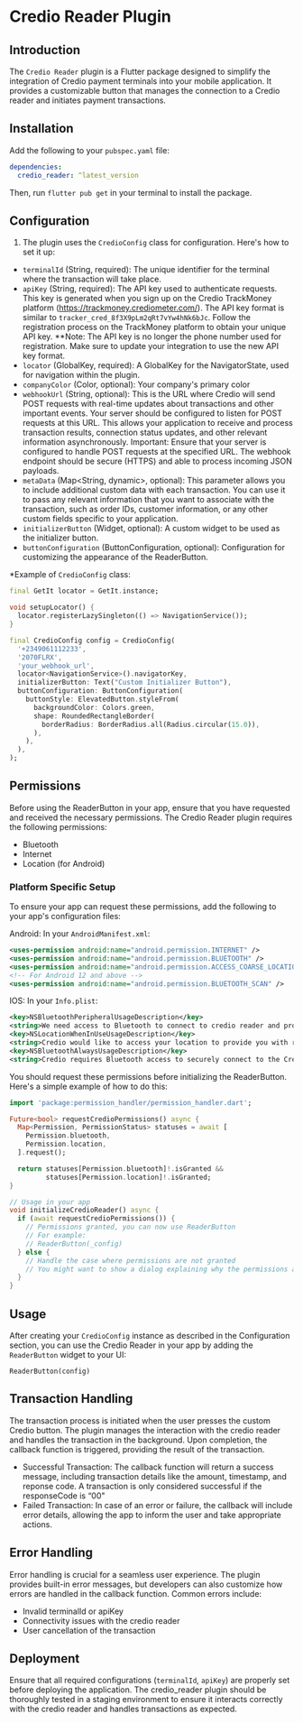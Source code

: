 # Credio Reader Plugin

## Introduction

The `Credio Reader` plugin is a Flutter package designed to simplify the integration of Credio payment terminals into your mobile application. It provides a customizable button that manages the connection to a Credio reader and initiates payment transactions.

## Installation

Add the following to your `pubspec.yaml` file:

```yaml
dependencies:
  credio_reader: ^latest_version
```
Then, run `flutter pub get` in your terminal to install the package.

## Configuration

1. The plugin uses the `CredioConfig` class for configuration. Here's how to set it up:
  - `terminalId` (String, required): The unique identifier for the terminal where the transaction will take place.
 - `apiKey` (String, required): The API key used to authenticate requests. This key is generated when you sign up on the Credio TrackMoney platform (https://trackmoney.crediometer.com/). The API key format is similar to `tracker_cred_8f3X9pLm2qRt7vYw4hNk6bJc`. Follow the registration process on the TrackMoney platform to obtain your unique API key.
  **Note: The API key is no longer the phone number used for registration. Make sure to update your integration to use the new API key format.
  - `locator` (GlobalKey<NavigatorState>, required): A GlobalKey for the NavigatorState, used for navigation within the plugin.
  - `companyColor` (Color, optional): Your company's primary color
  - `webhookUrl` (String, optional):  This is the URL where Credio will send POST requests with real-time updates about transactions and other important events. Your server should be configured to listen for POST requests at this URL. This allows your application to receive and process transaction results, connection status updates, and other relevant information asynchronously.
  Important: Ensure that your server is configured to handle POST requests at the specified URL. The webhook endpoint should be secure (HTTPS) and able to process incoming JSON payloads.
  - `metaData` (Map<String, dynamic>, optional): This parameter allows you to include additional custom data with each transaction. You can use it to pass any relevant information that you want to associate with the transaction, such as order IDs, customer information, or any other custom fields specific to your application.
  - `initializerButton` (Widget, optional): A custom widget to be used as the initializer button.
  - `buttonConfiguration` (ButtonConfiguration, optional): Configuration for customizing the appearance of the ReaderButton.


  *Example of `CredioConfig` class:
  ```dart
  final GetIt locator = GetIt.instance;

  void setupLocator() {
    locator.registerLazySingleton(() => NavigationService());
  }

  final CredioConfig config = CredioConfig(
    '+2349061112233',
    '2070FLRX',
    'your_webhook_url',
    locator<NavigationService>().navigatorKey,
    initializerButton: Text("Custom Initializer Button"),
    buttonConfiguration: ButtonConfiguration(
      buttonStyle: ElevatedButton.styleFrom(
        backgroundColor: Colors.green,
        shape: RoundedRectangleBorder(
          borderRadius: BorderRadius.all(Radius.circular(15.0)),
        ),
      ),
    ),
  );
  ```

## Permissions

Before using the ReaderButton in your app, ensure that you have requested and received the necessary permissions. The Credio Reader plugin requires the following permissions:

- Bluetooth
- Internet
- Location (for Android)

 ### Platform Specific Setup
  To ensure your app can request these permissions, add the following to your app's configuration files:

Android:
In your `AndroidManifest.xml`:
```xml
<uses-permission android:name="android.permission.INTERNET" />
<uses-permission android:name="android.permission.BLUETOOTH" />
<uses-permission android:name="android.permission.ACCESS_COARSE_LOCATION" />
<!-- For Android 12 and above -->
<uses-permission android:name="android.permission.BLUETOOTH_SCAN" />
```

IOS:
In your `Info.plist`:

```xml
<key>NSBluetoothPeripheralUsageDescription</key>
<string>We need access to Bluetooth to connect to credio reader and provide you with pos payment functionality.</string>
<key>NSLocationWhenInUseUsageDescription</key>
<string>Credio would like to access your location to provide you with relevant and personalized services. Your location information will only be used while you are using the app.</string>
<key>NSBluetoothAlwaysUsageDescription</key>
<string>Credio requires Bluetooth access to securely connect to the Credio reader and facilitate seamless communication for payment processing and device configuration.</string>
```


You should request these permissions before initializing the ReaderButton. Here's a simple example of how to do this:
```dart
import 'package:permission_handler/permission_handler.dart';

Future<bool> requestCredioPermissions() async {
  Map<Permission, PermissionStatus> statuses = await [
    Permission.bluetooth,
    Permission.location,
  ].request();

  return statuses[Permission.bluetooth]!.isGranted && 
         statuses[Permission.location]!.isGranted;
}

// Usage in your app
void initializeCredioReader() async {
  if (await requestCredioPermissions()) {
    // Permissions granted, you can now use ReaderButton
    // For example:
    // ReaderButton(_config)
  } else {
    // Handle the case where permissions are not granted
    // You might want to show a dialog explaining why the permissions are needed
  }
}
```


## Usage

After creating your `CredioConfig` instance as described in the Configuration section, you can use the Credio Reader in your app by adding the `ReaderButton` widget to your UI:
```
ReaderButton(config)
```

## Transaction Handling

The transaction process is initiated when the user presses the custom Credio button. The plugin manages the interaction with the credio reader and handles the transaction in the background. Upon completion, the callback function is triggered, providing the result of the transaction.

  - Successful Transaction: The callback function will return a success message, including transaction details like the amount, timestamp, and reponse code. A transaction is only considered successful if the responseCode is “00"
  - Failed Transaction: In case of an error or failure, the callback will include error details, allowing the app to inform the user and take appropriate actions.

## Error Handling

Error handling is crucial for a seamless user experience. The plugin provides built-in error messages, but developers can also customize how errors are handled in the callback function. Common errors include:
  - Invalid terminalId or apiKey
  - Connectivity issues with the credio reader
  - User cancellation of the transaction
 
## Deployment

Ensure that all required configurations (`terminalId`, `apiKey`) are properly set before deploying the application. The credio_reader plugin should be thoroughly tested in a staging environment to ensure it interacts correctly with the credio reader and handles transactions as expected.